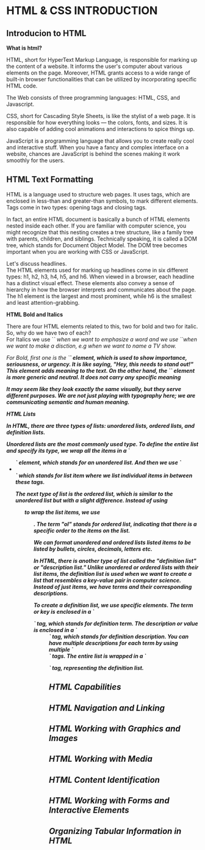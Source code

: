 # HTML & CSS INTRODUCTION

## Introducion to HTML

**What is html?**
<p>HTML, short for HyperText Markup Language, is responsible for marking up the content of a website. It informs the user's computer about various elements on the page. Moreover, HTML grants access to a wide range of built-in browser functionalities that can be utilized by incorporating specific HTML code.
</p>
<p>
  The Web consists of three programming languages: HTML, CSS, and Javascript.
</p>
<p>CSS, short for Cascading Style Sheets, is like the stylist of a web page. It is responsible for how everything looks — the colors, fonts, and sizes. It is also capable of adding cool animations and interactions to spice things up.
</p>
<p>JavaScript is a programming language that allows you to create really cool and interactive stuff. When you have a fancy and complex interface on a website, chances are JavaScript is behind the scenes making it work smoothly for the users.
</p>


## HTML Text Formatting
<p>
  HTML is a language used to structure web pages. It uses tags, which are enclosed in less-than and greater-than symbols, to mark different elements. Tags come in two types: opening tags and closing tags.
</p>
<p>
  In fact, an entire HTML document is basically a bunch of HTML elements nested inside each other. If you are familiar with computer science, you might recognize that this nesting creates a tree structure, like a family tree with parents, children, and siblings. 
Technically speaking, it is called a DOM tree, which stands for Document Object Model. The DOM tree becomes important when you are working with CSS or JavaScript.
</p>
<p>
  Let's discuss headlines. <br>
  The HTML elements used for marking up headlines come in six different types: h1, h2, h3, h4, h5, and h6. When viewed in a browser, each headline has a distinct visual effect. These elements also convey a sense of hierarchy in how the browser interprets and communicates about the page. 
  The h1 element is the largest and most prominent, while h6 is the smallest and least attention-grabbing. 
</p>

**HTML Bold and Italics** <br>
<p>
There are four HTML elements related to this, two for bold and two for italic. So, why do we have two of each? <br>
For Italics we use `<em>` when we want to emphasize a word and we use `<i>`when we want to make a disction, e.g when we want to name a TV show.
</p>
<p>
  For Bold,  first one is the `<strong>` element, which is used to show importance, seriousness, or urgency. It is like saying, "Hey, this needs to stand out!" This element adds meaning to the text. On the other hand, the `<b>` element is more generic and neutral. It does not carry any specific meaning
</p>
<p>It may seem like they look exactly the same visually, but they serve different purposes. We are not just playing with typography here; we are communicating semantic and human meaning.
</p>

**HTML Lists**
<p>In HTML, there are three types of lists: unordered lists, ordered lists, and definition lists.
</p>
<p>
  Unordered lists are the most commonly used type. To define the entire list and specify its type, we wrap all the items in a `<ul>` element, which stands for an unordered list. And then we use `<li></li>` which stands for list item where  we list individual items in between these tags.
</p>
<p>
  The next type of list is the ordered list, which is similar to the unordered list but with a slight difference. Instead of using <ul> to wrap the list items, we use <ol>. The term "ol" stands for ordered list,      indicating that there is a specific order to the items on the list.
</p>
<p>
  We can format unordered and ordered lists listed items to be listed by bullets, circles, decimals, letters etc.
</p>
<p>
  In HTML, there is another type of list called the "definition list" or "description list." Unlike unordered or ordered lists with their list items, the definition list is used when we want to create a list that resembles a key-value pair in computer science. Instead of just items, we have terms and their corresponding descriptions.
</p>
<p>
  To create a definition list, we use specific elements. The term or key is enclosed in a `<dt>` tag, which stands for definition term. The description or value is enclosed in a `<dd>` tag, which stands for definition description. You can have multiple descriptions for each term by using multiple `<dd>` tags. The entire list is wrapped in a `<dl>` tag, representing the definition list.
</p>


## HTML Capabilities

## HTML Navigation and Linking 

## HTML Working with Graphics and Images

## HTML Working with Media

## HTML Content Identification

## HTML Working with Forms and Interactive Elements

## Organizing Tabular Information in HTML
